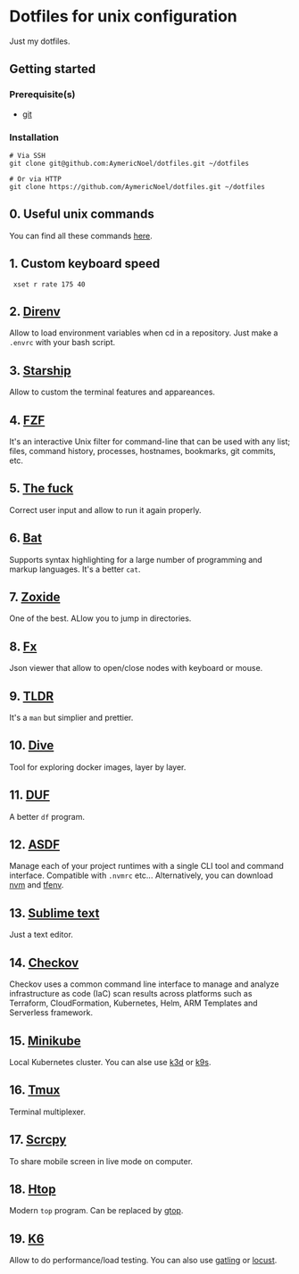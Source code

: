 # Dotfiles for unix configuration

Just my dotfiles.

## Getting started

### Prerequisite(s)

* [git](https://git-scm.com)

### Installation

```shell
# Via SSH
git clone git@github.com:AymericNoel/dotfiles.git ~/dotfiles

# Or via HTTP
git clone https://github.com/AymericNoel/dotfiles.git ~/dotfiles
```
## 0. Useful unix commands

You can find all these commands [here](./useful-commands.md).

## 1. Custom keyboard speed

` xset r rate 175 40`

## 2. [Direnv](https://direnv.net/)

Allow to load environment variables when cd in a repository. Just make a `.envrc` with your bash script.

## 3. [Starship](https://starship.rs/fr-FR/)

Allow to custom the terminal features and appareances.

## 4. [FZF](https://github.com/junegunn/fzf)

It's an interactive Unix filter for command-line that can be used with any list; files, command history, processes, hostnames, bookmarks, git commits, etc.

## 5. [The fuck](https://github.com/nvbn/thefuck)

Correct user input and allow to run it again properly.

## 6. [Bat](https://github.com/sharkdp/bat)

Supports syntax highlighting for a large number of programming and markup languages. It's a better `cat`.

## 7. [Zoxide](https://github.com/ajeetdsouza/zoxide)

One of the best. ALlow you to jump in directories.

## 8. [Fx](https://github.com/antonmedv/fx)

Json viewer that allow to open/close nodes with keyboard or mouse.

## 9. [TLDR](https://tldr.sh/)

It's a `man` but simplier and prettier.

## 10. [Dive](https://github.com/wagoodman/dive)

Tool for exploring docker images, layer by layer.

## 11. [DUF](https://github.com/muesli/duf)

A better `df` program.

## 12. [ASDF](https://asdf-vm.com/)

Manage each of your project runtimes with a single CLI tool and command interface. Compatible with `.nvmrc` etc...
Alternatively, you can download [nvm](https://github.com/nvm-sh/nvm) and [tfenv](https://github.com/tfutils/tfenv).

## 13. [Sublime text](https://www.sublimetext.com/)

Just a text editor.

## 14. [Checkov](https://www.checkov.io/)

Checkov uses a common command line interface to manage and analyze infrastructure as code (IaC) scan results across platforms such as Terraform, CloudFormation, Kubernetes, Helm, ARM Templates and Serverless framework.

## 15. [Minikube](https://minikube.sigs.k8s.io/docs/)

Local Kubernetes cluster. You can alse use [k3d](https://k3d.io/) or [k9s](https://github.com/derailed/k9s).

## 16. [Tmux](https://doc.ubuntu-fr.org/tmux)

Terminal multiplexer.

## 17. [Scrcpy](https://github.com/Genymobile/scrcpy)

To share mobile screen in live mode on computer.

## 18. [Htop](https://htop.dev/)

Modern `top` program. Can be replaced by [gtop](https://github.com/aksakalli/gtop).

## 19. [K6](https://k6.io/open-source/)

Allow to do performance/load testing. You can also use [gatling](https://gatling.io/) or [locust](https://locust.io/).